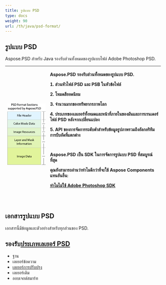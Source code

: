 ```yaml
---
title: รูปแบบ PSD
type: docs
weight: 90
url: /th/java/psd-format/
---
```


## **รูปแบบ PSD**
Aspose.PSD สำหรับ Java รองรับส่วนทั้งหมดของรูปแบบไฟล์ Adobe Photoshop PSD.

|![todo:image_alt_text](psd-file_1.png)|<p>Aspose.PSD รองรับส่วนทั้งหมดของรูปแบบ PSD.</p><p>1. ส่วนหัวไฟล์ PSD และ PSB ในหัวข้อไฟล์</p><p>2. โหมดสียอดนิยม</p><p>3. จำนวนมากของทรัพยากรภาพโลก</p><p>4. ประเภทของเลเยอร์ทั้งหมดและหน้าที่ภายในของมันและการเรนเดอร์ไฟล์ PSD หลังจากเปลี่ยนแปลง</p><p>5. API ของการจัดการระดับต่ำสำหรับข้อมูลรูปภาพรวมถึงอัลกอริทึมการบีบอัดที่แตกต่าง</p><p> </p><p>Aspose.PSD เป็น SDK ในการจัดการรูปแบบ PSD ที่สมบูรณ์ที่สุด</p><p>คุณยังสามารถอ่านว่าทำไมดีกว่าที่จะใช้ Aspose Components แทนอันอื่น:</p><p>[ทำไมไม่ใช้ Adobe Photoshop SDK](/psd/th/java/why-not-adobe-photoshop-sdk-html/)</p><p> </p>|
| :- | :- |
## **เอกสารรูปแบบ PSD**
เอกสารนี้มีข้อมูลและตัวอย่างสำหรับทุกส่วนของ PSD.

## **รองรับ[ประเภทเลเยอร์ PSD](/psd/th/java/layer-types/)**

- ฐาน 
- เลเยอร์ข้อความ
- [เลเยอร์การปรับปรุง](/psd/th/java/layer-types/adjustment-layer/)
- เลเยอร์เติม
- ออบเจกต์สมาร์ท
